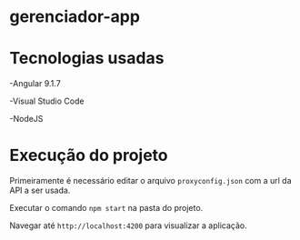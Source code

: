 # gerenciador-app

# Tecnologias usadas
  -Angular 9.1.7
  
  -Visual Studio Code
  
  -NodeJS
  
  # Execução do projeto
  
  Primeiramente é necessário editar o arquivo `proxyconfig.json` com a url da API a ser usada.
  
  Executar o comando `npm start` na pasta do projeto.
  
  Navegar até `http://localhost:4200` para visualizar a aplicação.
